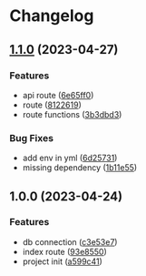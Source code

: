# Changelog

## [1.1.0](https://github.com/TrackER-Corporation/tracker-buildings-service/compare/v1.0.0...v1.1.0) (2023-04-27)


### Features

* api route ([6e65ff0](https://github.com/TrackER-Corporation/tracker-buildings-service/commit/6e65ff040c48a67fea895aa1e90fd98d6e3f59bc))
* route ([8122619](https://github.com/TrackER-Corporation/tracker-buildings-service/commit/81226198a86bf91be81a32dda9a9a51245aae4e7))
* route functions ([3b3dbd3](https://github.com/TrackER-Corporation/tracker-buildings-service/commit/3b3dbd31aa7839c9afc053660c07b78a2fd7369a))


### Bug Fixes

* add env in yml ([6d25731](https://github.com/TrackER-Corporation/tracker-buildings-service/commit/6d25731724bab16d53e3f6374c590792c8a657d1))
* missing dependency ([1b11e55](https://github.com/TrackER-Corporation/tracker-buildings-service/commit/1b11e557bc7020f6da80402d31765af8ee73a188))

## 1.0.0 (2023-04-24)


### Features

* db connection ([c3e53e7](https://github.com/TrackER-Corporation/tracker-buildings-service/commit/c3e53e7cc1e1db63368a9cc012560e3c5dbc7e47))
* index route ([93e8550](https://github.com/TrackER-Corporation/tracker-buildings-service/commit/93e8550cdc38e4e218c9ac66cae4214f293a4f57))
* project init ([a599c41](https://github.com/TrackER-Corporation/tracker-buildings-service/commit/a599c419c0deba069e07f133dae1856495fc6821))
